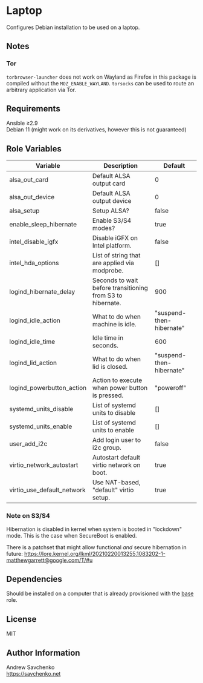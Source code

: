 # Laptop

Configures Debian installation to be used on a laptop. 

## Notes

### Tor

`torbrowser-launcher` does not work on Wayland as Firefox in this package is compiled without the `MOZ_ENABLE_WAYLAND`.
`torsocks` can be used to route an arbitrary application via Tor.

## Requirements

Ansible ≥2.9  
Debian 11 (might work on its derivatives, however this is not guaranteed)

## Role Variables

| Variable                   | Description                                                | Default                  |
|----------------------------|------------------------------------------------------------|--------------------------|
| alsa_out_card              | Default ALSA output card                                   | 0                        |
| alsa_out_device            | Default ALSA output device                                 | 0                        |
| alsa_setup                 | Setup ALSA?                                                | false                    |
| enable_sleep_hibernate     | Enable S3/S4 modes?                                        | true                     |
| intel_disable_igfx         | Disable iGFX on Intel platform.                            | false                    |
| intel_hda_options          | List of string that are applied via modprobe.              | []                       |
| logind_hibernate_delay     | Seconds to wait before transitioning from S3 to hibernate. | 900                      |
| logind_idle_action         | What to do when machine is idle.                           | "suspend-then-hibernate" |
| logind_idle_time           | Idle time in seconds.                                      | 600                      |
| logind_lid_action          | What to do when lid is closed.                             | "suspend-then-hibernate" |
| logind_powerbutton_action  | Action to execute when power button is pressed.            | "poweroff"               |
| systemd_units_disable      | List of systemd units to disable                           | []                       |
| systemd_units_enable       | List of systemd units to enable                            | []                       |
| user_add_i2c               | Add login user to i2c group.                               | false                    |
| virtio_network_autostart   | Autostart default virtio network on boot.                  | true                     |
| virtio_use_default_network | Use NAT-based, "default" virtio setup.                     | true                     |

### Note on S3/S4

Hibernation is disabled in kernel when system is booted in "lockdown" mode. This is the case when SecureBoot is enabled.

There is a patchset that might allow functional _and_ secure hibernation in future: https://lore.kernel.org/lkml/20210220013255.1083202-1-matthewgarrett@google.com/T/#u

## Dependencies
Should be installed on a computer that is already provisioned with the [base](https://github.com/savchenko/debian/roles/base/README.md) role.

## License
MIT

## Author Information
Andrew Savchenko  
https://savchenko.net
